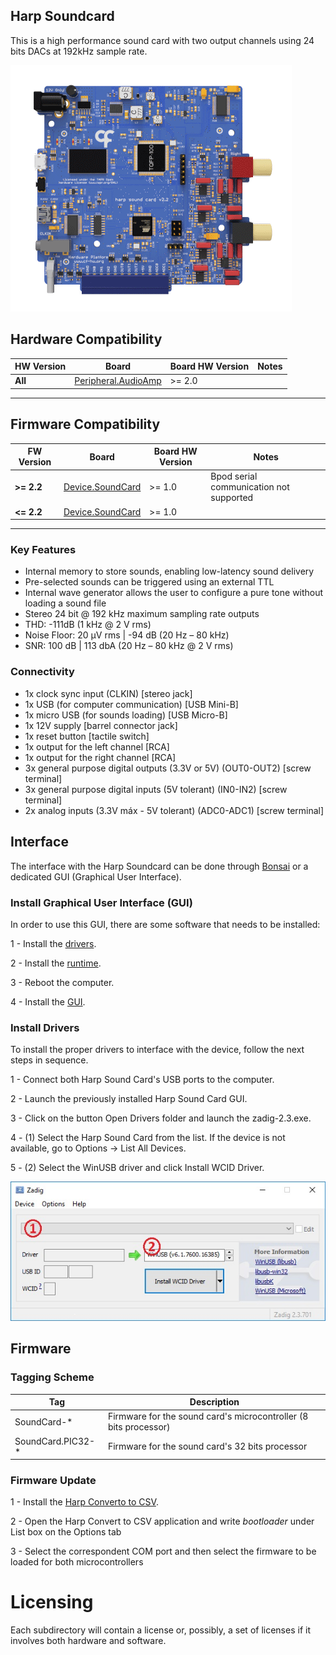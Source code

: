 ## Harp Soundcard
This is a high performance sound card with two output channels using 24 bits DACs at 192kHz sample rate. 

![HarpSoundcard](./Assets/pcb.png)


## Hardware Compatibility

|  HW Version 	| Board           	                                                | Board HW Version 	| Notes                            	|
|-----------------------	|-----------------	                                                |------------------	|----------------------------------	|
| **All**                 | [Peripheral.AudioAmp](https://github.com/harp-tech/peripheral.audioamp) 	| >= 2.0             |                                	|
----


## Firmware Compatibility

|  FW Version 	| Board           	                                                | Board HW Version 	| Notes                            	|
|-----------------------	|-----------------	                                                |------------------	|----------------------------------	|
| **>= 2.2**                 | [Device.SoundCard](https://github.com/harp-tech/device.soundcard) 	| >= 1.0             | Bpod serial communication not supported                                	|
| **<= 2.2**                 | [Device.SoundCard](https://github.com/harp-tech/device.soundcard) 	| >= 1.0             |                                	|
----


### Key Features ###

* Internal memory to store sounds, enabling low-latency sound delivery
* Pre-selected sounds can be triggered using an external TTL
* Internal wave generator allows the user to configure a pure tone without loading a sound file
* Stereo 24 bit @ 192 kHz maximum sampling rate outputs
* THD: -111dB (1 kHz @ 2 V rms)
* Noise Floor:	20 µV rms | -94 dB (20 Hz – 80 kHz)
* SNR:	100 dB | 113 dbA (20 Hz – 80 kHz @ 2 V rms)


### Connectivity ###

* 1x clock sync input (CLKIN) [stereo jack]
* 1x USB (for computer communication) [USB Mini-B]
* 1x micro USB (for sounds loading) [USB Micro-B]
* 1x 12V supply [barrel connector jack]
* 1x reset button [tactile switch]
* 1x output for the left channel [RCA]
* 1x output for the right channel [RCA]
* 3x general purpose digital outputs (3.3V or 5V) (OUT0-OUT2) [screw terminal]
* 3x general purpose digital inputs (5V tolerant) (IN0-IN2) [screw terminal]
* 2x analog inputs (3.3V máx - 5V tolerant) (ADC0-ADC1) [screw terminal]


## Interface ##

The interface with the Harp Soundcard can be done through [Bonsai](https://bonsai-rx.org/) or a dedicated GUI (Graphical User Interface).

### Install Graphical User Interface (GUI) ###

In order to use this GUI, there are some software that needs to be installed:

1 - Install the [drivers](https://bitbucket.org/fchampalimaud/downloads/downloads/UsbDriver-2.12.26.zip).

2 - Install the [runtime](https://bitbucket.org/fchampalimaud/downloads/downloads/Runtime-1.0.zip).

3 - Reboot the computer.

4 - Install the [GUI](https://bitbucket.org/fchampalimaud/downloads/downloads/Harp%20Sound%20Card%20v1.2.1.zip).

### Install Drivers ###

To install the proper drivers to interface with the device, follow the next steps in sequence.

1 - Connect both Harp Sound Card's USB ports to the computer.

2 - Launch the previously installed Harp Sound Card GUI.

3 - Click on the button Open Drivers folder and launch the zadig-2.3.exe.

4 - (1) Select the Harp Sound Card from the list. If the device is not available, go to Options -> List All Devices.

5 - (2) Select the WinUSB driver and click Install WCID Driver.

![Zadig](./Assets/zadig.png)


## Firmware ##

### Tagging Scheme ###

|Tag|Description|
|-|-|
|SoundCard-*|Firmware for the sound card's microcontroller (8 bits processor)|
|SoundCard.PIC32-*|Firmware for the sound card's 32 bits processor|

### Firmware Update ###

1 - Install the [Harp Converto to CSV](https://bitbucket.org/fchampalimaud/downloads/downloads/Harp_Convert_To_CSV_v1.8.3.zip).

2 - Open the Harp Convert to CSV application and write *bootloader* under List box on the Options tab

3 - Select the correspondent COM port and then select the firmware to be loaded for both microcontrollers 


# Licensing #

Each subdirectory will contain a license or, possibly, a set of licenses if it involves both hardware and software.

